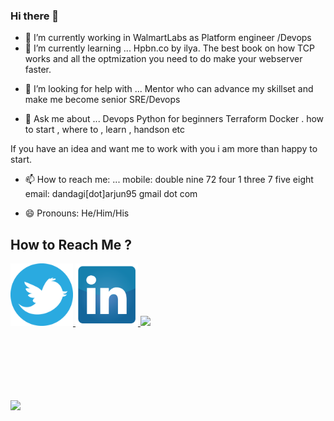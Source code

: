 ### Hi there 👋

- 🔭 I’m currently working in WalmartLabs as Platform engineer /Devops 
- 🌱 I’m currently learning ...
Hpbn.co by ilya. The best book on how TCP works and all the optmization you need to do make your webserver faster.
<!-- - 👯 I’m looking to collaborate on ... -->

- 🤔 I’m looking for help with ...
Mentor who can advance my skillset and make me become senior SRE/Devops 

- 💬 Ask me about ...
Devops
Python for beginners
Terraform
Docker . how to start , where to , learn , handson etc 

If you have an idea and want me to work with you i am more than happy to start.
- 📫 How to reach me: ...
mobile: double nine 72 four 1 three 7 five eight
email: dandagi[dot]arjun95<at> gmail dot com

- 😄 Pronouns: He/Him/His
<!-- - ⚡ Fun fact: ...
-->
## How to Reach Me ?
<a href="https://twitter.com/intent/follow?screen_name=arjundandagi&tw_p=followbutton" target="_blank">
  <img rel="preload" src="https://github.com/TheKinng96/TheKinng96/blob/master/pngwing.com.png" width="100px"/>
</a>
<a href="https://www.linkedin.com/in/arjundandagi/" target="_blank">
  <img rel="preload" target="_blank" src="https://github.com/TheKinng96/TheKinng96/blob/master/pngwing.com%20(1).png" width="100px"/>
</a>
<a href="https://wa.me/919972413758" target="_blank">
  <img rel="preload" target="_blank" src="https://img.icons8.com/color/144/000000/whatsapp.png" width="100px"/>
</a>

<br/><br/><br/><br/><br/><br/>
![](https://komarev.com/ghpvc/?username=arjundandagi)
